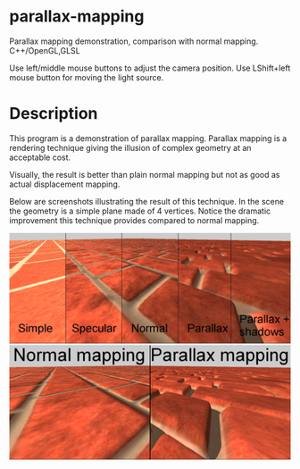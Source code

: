 # parallax-mapping
Parallax mapping demonstration, comparison with normal mapping. C++/OpenGL,GLSL

Use left/middle mouse buttons to adjust the camera position. Use LShift+left mouse button for moving the light source.


# Description
This program is a demonstration of parallax mapping. Parallax mapping is a rendering technique giving the illusion of complex geometry at an acceptable cost.

Visually, the result is better than plain normal mapping but not as good as actual displacement mapping.

Below are screenshots illustrating the result of this technique. In the scene the geometry is a simple plane made of 4 vertices. Notice the dramatic improvement this technique provides compared to normal mapping.

![alt text](screenshots/result1.jpg "Comparison 1")
![alt text](screenshots/result2.jpg "Comparison 2")


